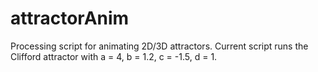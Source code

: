# attractorAnim
Processing script for animating 2D/3D attractors.
Current script runs the Clifford attractor with a = 4, b = 1.2, c = -1.5, d = 1.
